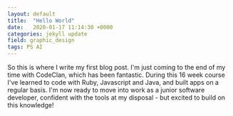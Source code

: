 ```yaml
---
layout: default
title:  "Hello World"
date:   2020-01-17 11:14:30 +0000
categories: jekyll update
field: graphic_design
tags: PS AI
---
```


So this is where I write my first blog post. I'm just coming to the end of my time with CodeClan, which has been fantastic. During this 16 week course I've learned to code with Ruby, Javascript and Java, and built apps on a regular basis. I'm now ready to move into work as a junior software developer, confident with the tools at my disposal - but excited to build on this knowledge!
